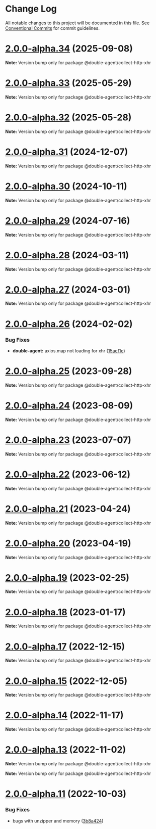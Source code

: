 # Change Log

All notable changes to this project will be documented in this file.
See [Conventional Commits](https://conventionalcommits.org) for commit guidelines.

# [2.0.0-alpha.34](https://github.com/ulixee/hero/compare/v2.0.0-alpha.33...v2.0.0-alpha.34) (2025-09-08)

**Note:** Version bump only for package @double-agent/collect-http-xhr

# [2.0.0-alpha.33](https://github.com/ulixee/hero/compare/v2.0.0-alpha.32...v2.0.0-alpha.33) (2025-05-29)

**Note:** Version bump only for package @double-agent/collect-http-xhr

# [2.0.0-alpha.32](https://github.com/ulixee/hero/compare/v2.0.0-alpha.31...v2.0.0-alpha.32) (2025-05-28)

**Note:** Version bump only for package @double-agent/collect-http-xhr

# [2.0.0-alpha.31](https://github.com/ulixee/hero/compare/v2.0.0-alpha.30...v2.0.0-alpha.31) (2024-12-07)

**Note:** Version bump only for package @double-agent/collect-http-xhr

# [2.0.0-alpha.30](https://github.com/ulixee/hero/compare/v2.0.0-alpha.29...v2.0.0-alpha.30) (2024-10-11)

**Note:** Version bump only for package @double-agent/collect-http-xhr

# [2.0.0-alpha.29](https://github.com/ulixee/unblocked/compare/v2.0.0-alpha.28...v2.0.0-alpha.29) (2024-07-16)

**Note:** Version bump only for package @double-agent/collect-http-xhr

# [2.0.0-alpha.28](https://github.com/ulixee/unblocked/compare/v2.0.0-alpha.27...v2.0.0-alpha.28) (2024-03-11)

**Note:** Version bump only for package @double-agent/collect-http-xhr

# [2.0.0-alpha.27](https://github.com/ulixee/unblocked/compare/v2.0.0-alpha.26...v2.0.0-alpha.27) (2024-03-01)

**Note:** Version bump only for package @double-agent/collect-http-xhr

# [2.0.0-alpha.26](https://github.com/ulixee/unblocked/compare/v2.0.0-alpha.25...v2.0.0-alpha.26) (2024-02-02)

### Bug Fixes

- **double-agent:** axios.map not loading for xhr ([15aef1e](https://github.com/ulixee/unblocked/commit/15aef1ea5a40b30d0af01d20567e5f2a32d027bb))

# [2.0.0-alpha.25](https://github.com/ulixee/unblocked/compare/v2.0.0-alpha.24...v2.0.0-alpha.25) (2023-09-28)

**Note:** Version bump only for package @double-agent/collect-http-xhr

# [2.0.0-alpha.24](https://github.com/ulixee/unblocked/compare/v2.0.0-alpha.23...v2.0.0-alpha.24) (2023-08-09)

**Note:** Version bump only for package @double-agent/collect-http-xhr

# [2.0.0-alpha.23](https://github.com/ulixee/unblocked/compare/v2.0.0-alpha.22...v2.0.0-alpha.23) (2023-07-07)

**Note:** Version bump only for package @double-agent/collect-http-xhr

# [2.0.0-alpha.22](https://github.com/ulixee/unblocked/compare/v2.0.0-alpha.21...v2.0.0-alpha.22) (2023-06-12)

**Note:** Version bump only for package @double-agent/collect-http-xhr

# [2.0.0-alpha.21](https://github.com/ulixee/unblocked/compare/v2.0.0-alpha.20...v2.0.0-alpha.21) (2023-04-24)

**Note:** Version bump only for package @double-agent/collect-http-xhr

# [2.0.0-alpha.20](https://github.com/ulixee/unblocked/compare/v2.0.0-alpha.18...v2.0.0-alpha.20) (2023-04-19)

**Note:** Version bump only for package @double-agent/collect-http-xhr

# [2.0.0-alpha.19](https://github.com/ulixee/unblocked/compare/v2.0.0-alpha.18...v2.0.0-alpha.19) (2023-02-25)

**Note:** Version bump only for package @double-agent/collect-http-xhr

# [2.0.0-alpha.18](https://github.com/ulixee/unblocked/compare/v2.0.0-alpha.17...v2.0.0-alpha.18) (2023-01-17)

**Note:** Version bump only for package @double-agent/collect-http-xhr

# [2.0.0-alpha.17](https://github.com/ulixee/unblocked/compare/v2.0.0-alpha.15...v2.0.0-alpha.17) (2022-12-15)

**Note:** Version bump only for package @double-agent/collect-http-xhr

# [2.0.0-alpha.15](https://github.com/ulixee/unblocked/compare/v2.0.0-alpha.14...v2.0.0-alpha.15) (2022-12-05)

**Note:** Version bump only for package @double-agent/collect-http-xhr

# [2.0.0-alpha.14](https://github.com/ulixee/unblocked/compare/v2.0.0-alpha.13...v2.0.0-alpha.14) (2022-11-17)

**Note:** Version bump only for package @double-agent/collect-http-xhr

# [2.0.0-alpha.13](https://github.com/ulixee/unblocked/compare/v2.0.0-alpha.12...v2.0.0-alpha.13) (2022-11-02)

**Note:** Version bump only for package @double-agent/collect-http-xhr

**Note:** Version bump only for package @double-agent/collect-http-xhr

# [2.0.0-alpha.11](https://github.com/ulixee/unblocked/compare/v1.0.1...v2.0.0-alpha.11) (2022-10-03)

### Bug Fixes

- bugs with unzipper and memory ([3b8a424](https://github.com/ulixee/unblocked/commit/3b8a424109a7109107b48e0742665f943e5dfa80))
